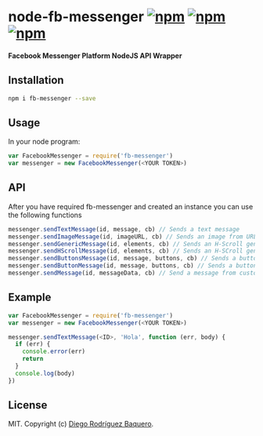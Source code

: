 # node-fb-messenger [![npm](https://img.shields.io/npm/v/fb-messenger.svg)](https://www.npmjs.com/package/fb-messenger) [![npm](https://img.shields.io/npm/dm/fb-messenger.svg)](https://www.npmjs.com/package/fb-messenger) [![npm](https://img.shields.io/npm/l/fb-messenger.svg)](LICENSE)
#### Facebook Messenger Platform NodeJS API Wrapper

## Installation

```bash
npm i fb-messenger --save
```

## Usage

In your node program:

```js
var FacebookMessenger = require('fb-messenger')
var messenger = new FacebookMessenger(<YOUR TOKEN>)
```

## API

After you have required fb-messenger and created an instance you can use the following functions

```js
messenger.sendTextMessage(id, message, cb) // Sends a text message
messenger.sendImageMessage(id, imageURL, cb) // Sends an image from URL
messenger.sendGenericMessage(id, elements, cb) // Sends an H-Scroll generic message
messenger.sendHScrollMessage(id, elements, cb) // Sends an H-SCroll generic message (Alias)
messenger.sendButtonsMessage(id, message, buttons, cb) // Sends a buttons message
messenger.sendButtonMessage(id, message, buttons, cb) // Sends a buttons message (Alias)
messenger.sendMessage(id, messageData, cb) // Send a message from custom data
```

## Example

```js
var FacebookMessenger = require('fb-messenger')
var messenger = new FacebookMessenger(<YOUR TOKEN>)

messenger.sendTextMessage(<ID>, 'Hola', function (err, body) {
  if (err) {
    console.error(err)
    return
  }
  console.log(body)
})
```

## License

MIT. Copyright (c) [Diego Rodríguez Baquero](https://diegorbaquero.com).